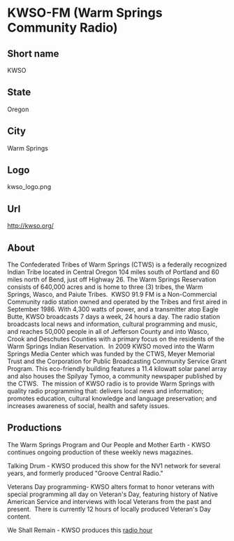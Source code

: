 # KWSO-FM (Warm Springs Community Radio)

## Short name

KWSO

## State

Oregon

## City

Warm Springs

## Logo

kwso\_logo.png

## Url

http://kwso.org/

## About

The Confederated Tribes of Warm Springs (CTWS) is a federally recognized Indian Tribe located in Central Oregon 104 miles south of Portland and 60 miles north of Bend, just off Highway 26. The Warm Springs Reservation consists of 640,000 acres and is home to three (3) tribes, the Warm Springs, Wasco, and Paiute Tribes.  KWSO 91.9 FM is a Non-Commercial Community radio station owned and operated by the Tribes and first aired in September 1986. With 4,300 watts of power, and a transmitter atop Eagle Butte, KWSO broadcasts 7 days a week, 24 hours a day. The radio station broadcasts local news and information, cultural programming and music, and reaches 50,000 people in all of Jefferson County and into Wasco, Crook and Deschutes Counties with a primary focus on the residents of the Warm Springs Indian Reservation.  In 2009 KWSO moved into the Warm Springs Media Center which was funded by the CTWS, Meyer Memorial Trust and the Corporation for Public Broadcasting Community Service Grant Program. This eco-friendly building features a 11.4 kilowatt solar panel array and also houses the Spilyay Tymoo, a community newspaper published by the CTWS.  The mission of KWSO radio is to provide Warm Springs with quality radio programming that: delivers local news and information; promotes education, cultural knowledge and language preservation; and increases awareness of social, health and safety issues.

## Productions

The Warm Springs Program and Our People and Mother Earth - KWSO
continues ongoing production of these weekly news magazines. 

Talking Drum -
KWSO produced this show for the NV1 network for several years, and formerly produced
"Groove Central Radio." 

Veterans Day programming- KWSO alters format to honor
veterans with special programming all day on Veteran's Day, featuring history
of Native American Service and interviews with local Veterans from the past and
present.  There is currently 12 hours of locally produced Veteran's Day content.


We Shall Remain - KWSO produces this [radio hour](http://www.prx.org/series/31158-we-shall-remain)


